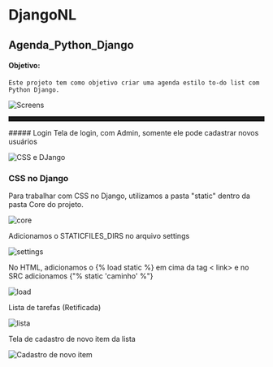 # DjangoNL
## Agenda_Python_Django

#### Objetivo:
	Este projeto tem como objetivo criar uma agenda estilo to-do list com Python Django. 
	
	
	
![Screens](https://image.prntscr.com/image/d_ZnAB_zTxGfOpCQM-7cnA.png "Screens")
	
<hr style="height: 10px;">
##### Login
	Tela de login, com Admin, somente ele pode cadastrar novos usuários
	
![CSS e DJango](https://image.prntscr.com/image/5JAy7a6ARVy-kFg_Ya5ugg.png "CSS e DJango")


### CSS no Django

Para trabalhar com CSS no Django, utilizamos a pasta "static" dentro da pasta Core do projeto.

![core](https://i.imgur.com/q36AdSw.png "core")

Adicionamos o STATICFILES_DIRS no arquivo settings 

![settings](https://i.imgur.com/pz138Yh.png "settings")

No HTML, adicionamos o {% load static %} em cima da tag < link> e no SRC adicionamos {"% static 'caminho' %"}


![load](https://i.imgur.com/cYw8Geq.png "load")

Lista de tarefas (Retificada)

![lista](https://i.imgur.com/mAHZp66.png "lista")

Tela de cadastro de novo item da lista

![Cadastro de novo item](https://i.imgur.com/MWQxBG7.png "Cadastro de novo item")
